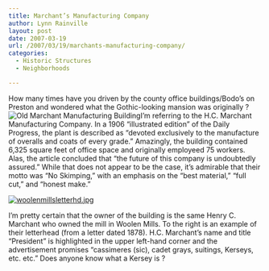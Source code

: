 ```yaml
---
title: Marchant’s Manufacturing Company
author: Lynn Rainville
layout: post
date: 2007-03-19
url: /2007/03/19/marchants-manufacturing-company/
categories:
  - Historic Structures
  - Neighborhoods

---
```

How many times have you driven by the county office buildings/Bodo&#8217;s on Preston and wondered what the Gothic-looking mansion was originally ? ![Old Marchant Manufacturing Building][1]I&#8217;m referring to the H.C. Marchant Manufacturing Company. In a 1906 &#8220;illustrated edition&#8221; of the Daily Progress, the plant is described as &#8220;devoted exclusively to the manufacture of overalls and coats of every grade.&#8221; Amazingly, the building contained 6,325 square feet of office space and originally employeed 75 workers. Alas, the article concluded that &#8220;the future of this company is undoubtedly assured.&#8221; While that does not appear to be the case, it&#8217;s admirable that their motto was &#8220;No Skimping,&#8221; with an emphasis on the &#8220;best material,&#8221; &#8220;full cut,&#8221; and &#8220;honest make.&#8221;

<a href="http://www.locohistory.org/blog/?attachment_id=81" rel="attachment wp-att-81" title="woolenmillsletterhd.jpg"><img src="http://www.locohistory.org/blog/wp-content/uploads/2007/03/woolenmillsletterhd.jpg" alt="woolenmillsletterhd.jpg" /></a>
  
I&#8217;m pretty certain that the owner of the building is the same Henry C. Marchant who owned the mill in Woolen Mills. To the right is an example of their letterhead (from a letter dated 1878). H.C. Marchant&#8217;s name and title &#8220;President&#8221; is highlighted in the upper left-hand corner and the advertisement promises &#8220;cassimeres (sic), cadet grays, suitings, Kerseys, etc. etc.&#8221; Does anyone know what a Kersey is ?

 [1]: http://www.locohistory.org/blog/wp-content/uploads/2007/03/marchantbldg.jpg